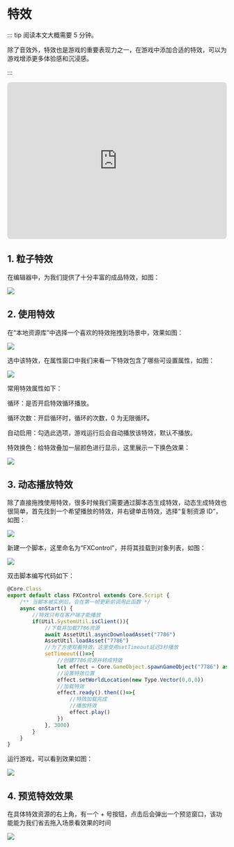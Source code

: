 # 特效

::: tip 阅读本文大概需要 5 分钟。

除了音效外，特效也是游戏的重要表现力之一，在游戏中添加合适的特效，可以为游戏增添更多体验感和沉浸感。

:::

<iframe sandbox="allow-scripts allow-downloads allow-same-origin allow-popups allow-presentation allow-forms" frameborder="0" draggable="false" allowfullscreen="" allow="encrypted-media;" referrerpolicy="" aha-samesite="" class="iframe-loaded" src=" https://player.bilibili.com/player.html?aid=948268924&bvid=BV1Qs4y1x7vi&cid=978207244&page=1" style="border-radius: 7px; width: 100%; height: 360px;"></iframe>

## 1.  粒子特效

在编辑器中，为我们提供了十分丰富的成品特效，如图：

![](https://wstatic-a1.233leyuan.com/productdocs/static/boxcnnfuvWuQI1bckb88DsVpwFf.png)

## 2. 使用特效

在“本地资源库”中选择一个喜欢的特效拖拽到场景中，效果如图：

![](https://wstatic-a1.233leyuan.com/productdocs/static/boxcnt7ArfhLQIPOjYV7QNWcmeb.gif)

选中该特效，在属性窗口中我们来看一下特效包含了哪些可设置属性，如图：

![](https://wstatic-a1.233leyuan.com/productdocs/static/boxcnJB1QuTyF5iCtgQuViTpVIh.png)

常用特效属性如下：

循环：是否开启特效循环播放。

循环次数：开启循环时，循环的次数，0 为无限循环。

自动启用：勾选此选项，游戏运行后会自动播放该特效，默认不播放。

特效换色：给特效叠加一层颜色进行显示，这里展示一下换色效果：

![](https://wstatic-a1.233leyuan.com/productdocs/static/boxcnGtkjDmTD0i4PYQAY3Vqcxf.gif)

## 3. 动态播放特效

除了直接拖拽使用特效，很多时候我们需要通过脚本态生成特效，动态生成特效也很简单，首先找到一个希望播放的特效，并右键单击特效，选择“复制资源 ID”，如图：

![](https://wstatic-a1.233leyuan.com/productdocs/static/boxcnT6WAVbLaHsmtpR1u1aTVMe.png)

新建一个脚本，这里命名为“FXControl”，并将其挂载到对象列表，如图：

![](https://wstatic-a1.233leyuan.com/productdocs/static/boxcndcn9iE3QFLqM4zfEBCq07c.png)

双击脚本编写代码如下：

``` ts
@Core.Class
export default class FXControl extends Core.Script {
    /** 当脚本被实例后，会在第一帧更新前调用此函数 */
    async onStart() {
        //特效只有在客户端才能播放
        if(Util.SystemUtil.isClient()){
            //下载并加载7786资源
            await AssetUtil.asyncDownloadAsset("7786")
            AssetUtil.loadAsset("7786")
            //为了方便观看特效，这里使用setTimeout延迟3秒播放
            setTimeout(()=>{
                //创建7786资源并转成特效
                let effect = Core.GameObject.spawnGameObject("7786") as Gameplay.Particle
                //设置特效位置
                effect.setWorldLocation(new Type.Vector(0,0,0))
                //加载特效
                effect.ready().then(()=>{
                    //特效加载完成    
                    //播放特效
                    effect.play()
                })
            }, 3000)
        }
    }
}
```

运行游戏，可以看到效果如图：

![](https://wstatic-a1.233leyuan.com/productdocs/static/boxcntS0GvUU3RmjzKIiwBXNNvg.gif)

## 4. 预览特效效果

在具体特效资源的右上角，有一个 + 号按钮，点击后会弹出一个预览窗口，该功能能为我们省去拖入场景看效果的时间

![](https://wstatic-a1.233leyuan.com/productdocs/static/boxcn6viST9RdrwBMFUbBVuD9qc.gif)
